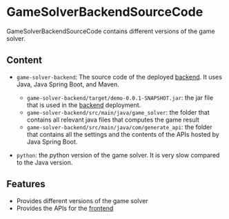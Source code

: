 # **GameSolverBackendSourceCode**

GameSolverBackendSourceCode contains different versions of the game solver. 

## **Content**
- `game-solver-backend`: The source code of the deployed [backend](https://github.com/zelongjiang123/GameSolverDeployment). It uses Java, Java Spring Boot, and Maven.
    - `game-solver-backend/target/demo-0.0.1-SNAPSHOT.jar`: the jar file that is used in the [backend](https://github.com/zelongjiang123/GameSolverDeployment) deployment. 
    - `game-solver-backend/src/main/java/game_solver`: the folder that contains all relevant java files that computes the game result
    - `game-solver-backend/src/main/java/com/generate_api`: the folder that contains all the settings and the contents of the APIs hosted by Java Spring Boot. 

- `python`: the python version of the game solver. It is very slow compared to the Java version.

## **Features**
- Provides different versions of the game solver
- Provides the APIs for the [frontend](https://github.com/zelongjiang123/GameVisualization)